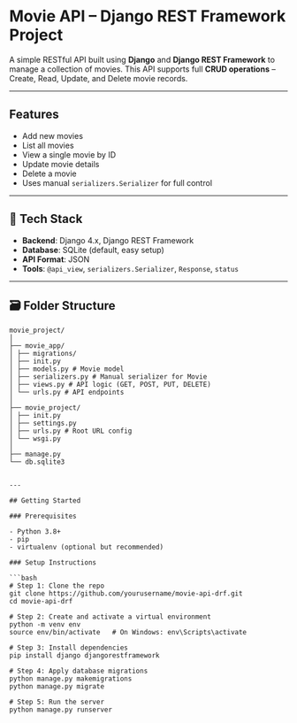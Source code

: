 # Movie API – Django REST Framework Project

A simple RESTful API built using **Django** and **Django REST Framework** to manage a collection of movies. This API supports full **CRUD operations** – Create, Read, Update, and Delete movie records.

---

## Features

- Add new movies
- List all movies
- View a single movie by ID
- Update movie details
- Delete a movie
- Uses manual `serializers.Serializer` for full control

---

## 🧱 Tech Stack

- **Backend**: Django 4.x, Django REST Framework
- **Database**: SQLite (default, easy setup)
- **API Format**: JSON
- **Tools**: `@api_view`, `serializers.Serializer`, `Response`, `status`

---

## 🗃️ Folder Structure
```
movie_project/
│
├── movie_app/
│ ├── migrations/
│ ├── init.py
│ ├── models.py # Movie model
│ ├── serializers.py # Manual serializer for Movie
│ ├── views.py # API logic (GET, POST, PUT, DELETE)
│ └── urls.py # API endpoints
│
├── movie_project/
│ ├── init.py
│ ├── settings.py
│ ├── urls.py # Root URL config
│ └── wsgi.py
│
├── manage.py
└── db.sqlite3
```

```

---

## Getting Started

### Prerequisites

- Python 3.8+
- pip
- virtualenv (optional but recommended)

### Setup Instructions

```bash
# Step 1: Clone the repo
git clone https://github.com/yourusername/movie-api-drf.git
cd movie-api-drf

# Step 2: Create and activate a virtual environment
python -m venv env
source env/bin/activate   # On Windows: env\Scripts\activate

# Step 3: Install dependencies
pip install django djangorestframework

# Step 4: Apply database migrations
python manage.py makemigrations
python manage.py migrate

# Step 5: Run the server
python manage.py runserver
```

